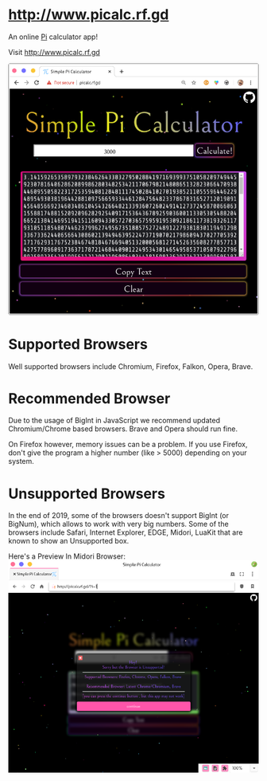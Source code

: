 # http://www.picalc.rf.gd
An online [Pi](https://en.wikipedia.org/wiki/Pi) calculator app!

Visit http://www.picalc.rf.gd

![Preview](https://github.com/Souravgoswami/pi-calc/blob/master/pi-calc.rf.gd.png)

# Supported Browsers
Well supported browsers include Chromium, Firefox, Falkon, Opera, Brave.

# Recommended Browser
Due to the usage of BigInt in JavaScript we recommend updated Chromium/Chrome based browsers. Brave and Opera should run fine.

On Firefox however, memory issues can be a problem. If you use Firefox, don't give the program a higher number (like > 5000) depending on your system.

# Unsupported Browsers
In the end of 2019, some of the browsers doesn't support BigInt (or BigNum), which allows to work with very big numbers.
Some of the browsers include Safari, Internet Explorer, EDGE, Midori, LuaKit that are known to show an Unsupported box.

Here's a Preview In Midori Browser:
![Preview Error](https://github.com/Souravgoswami/pi-calc/blob/master/pi-calc-error.png)

